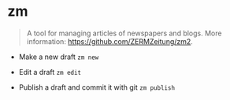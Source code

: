 # zm
> A tool for managing articles of newspapers and blogs.
> More information: <https://github.com/ZERMZeitung/zm2>.

- Make a new draft
`zm new`

- Edit a draft
`zm edit`

- Publish a draft and commit it with git
`zm publish`
